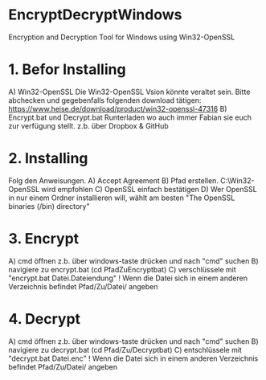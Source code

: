 # EncryptDecryptWindows
Encryption and Decryption Tool for Windows using Win32-OpenSSL

# 1. Befor Installing
A) Win32-OpenSSL
Die Win32-OpenSSL Vsion könnte veraltet sein.
Bitte abchecken und gegebenfalls folgenden download tätigen:
https://www.heise.de/download/product/win32-openssl-47316
B) Encrypt.bat und Decrypt.bat
Runterladen wo auch immer Fabian sie euch zur verfügung stellt. z.b. über Dropbox & GitHub

# 2. Installing
Folg den Anweisungen.
A) Accept Agreement
B) Pfad erstellen. C:\Win32-OpenSSL wird empfohlen
C) OpenSSL einfach bestätigen
D) Wer OpenSSL in nur einem Ordner installieren will, wählt am besten "The OpenSSL binaries (/bin) directory"

# 3. Encrypt
A) cmd öffnen z.b. über windows-taste drücken und nach "cmd" suchen
B) navigiere zu encrypt.bat (cd PfadZuEncryptbat)
C) verschlüssele mit "encrypt.bat Datei.Dateiendung"
! Wenn die Datei sich in einem anderen Verzeichnis befindet Pfad/Zu/Datei/ angeben

# 4. Decrypt
A) cmd öffnen z.b. über windows-taste drücken und nach "cmd" suchen
B) navigiere zu decrypt.bat (cd Pfad/Zu/Decryptbat)
C) entschlüssele mit "decrypt.bat Datei.enc"
! Wenn die Datei sich in einem anderen Verzeichnis befindet Pfad/Zu/Datei/ angeben
